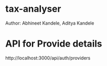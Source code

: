 # tax-analyser
Author: Abhineet Kandele, Aditya Kandele

# API for Provide details
http://localhost:3000/api/auth/providers


